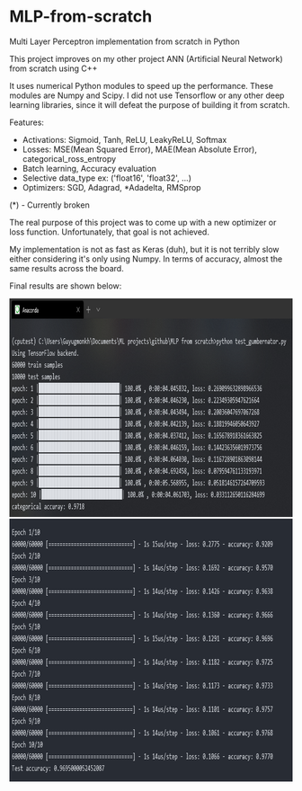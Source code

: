 # MLP-from-scratch
Multi Layer Perceptron implementation from scratch in Python

This project improves on my other project ANN (Artificial Neural Network) from scratch using C++

It uses numerical Python modules to speed up the performance. These modules are Numpy and Scipy.
I did not use Tensorflow or any other deep learning libraries, since it will defeat the purpose of building it
from scratch.

Features:
* Activations: Sigmoid, Tanh, ReLU, LeakyReLU, Softmax
* Losses: MSE(Mean Squared Error), MAE(Mean Absolute Error), categorical_ross_entropy
* Batch learning, Accuracy evaluation
* Selective data_type ex: ('float16', 'float32', ...)
* Optimizers: SGD, Adagrad, *Adadelta, RMSprop

(*) - Currently broken

The real purpose of this project was to come up with a new optimizer or loss function. Unfortunately, that goal is
not achieved.

My implementation is not as fast as Keras (duh), but it is not terribly slow either considering it's only using Numpy.
In terms of accuracy, almost the same results across the board.

Final results are shown below:
<p align="center">
  <img src="gumbernator_mlp_result.PNG" width=947 height=389>
  <img src="keras_mlp_result.png" width=908 height=468>
</p>
